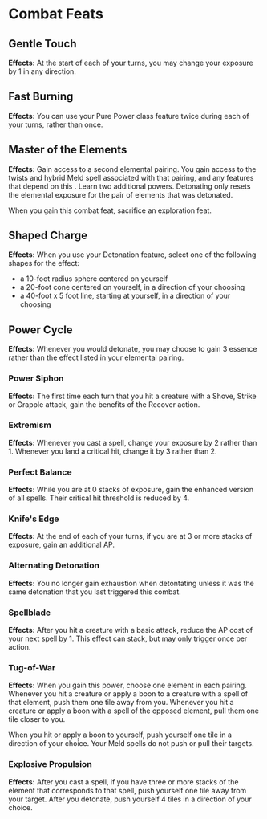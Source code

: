 # Combat Feats

## Gentle Touch

**Effects:** At the start of each of your turns, you may change your exposure by 1 in any direction.

## Fast Burning

**Effects:** You can use your Pure Power class feature twice during each of your turns, rather than once.

## Master of the Elements

**Effects:** Gain access to a second elemental pairing. You gain access to the twists and hybrid Meld spell associated with that pairing, and any features that depend on this . Learn two additional powers.
Detonating only resets the elemental exposure for the pair of elements that was detonated.

When you gain this combat feat, sacrifice an exploration feat.

## Shaped Charge

**Effects:** When you use your Detonation feature, select one of the following shapes for the effect:

- a 10-foot radius sphere centered on yourself
- a 20-foot cone centered on yourself, in a direction of your choosing
- a 40-foot x 5 foot line, starting at yourself, in a direction of your choosing

## Power Cycle

**Effects:** Whenever you would detonate, you may choose to gain 3 essence rather than the effect listed in your elemental pairing.

### Power Siphon

**Effects:** The first time each turn that you hit a creature with a Shove, Strike or Grapple attack, gain the benefits of the Recover action.

### Extremism

**Effects:** Whenever you cast a spell, change your exposure by 2 rather than 1. Whenever you land a critical hit, change it by 3 rather than 2.

### Perfect Balance

**Effects:** While you are at 0 stacks of exposure, gain the enhanced version of all spells. Their critical hit threshold is reduced by 4.

### Knife's Edge

**Effects:** At the end of each of your turns, if you are at 3 or more stacks of exposure, gain an additional AP.

### Alternating Detonation

**Effects:** You no longer gain exhaustion when detontating unless it was the same detonation that you last triggered this combat.

### Spellblade

**Effects:** After you hit a creature with a basic attack, reduce the AP cost of your next spell by 1. This effect can stack, but may only trigger once per action.

### Tug-of-War

**Effects:** When you gain this power, choose one element in each pairing.
Whenever you hit a creature or apply a boon to a creature with a spell of that element, push them one tile away from you.
Whenever you hit a creature or apply a boon with a spell of the opposed element, pull them one tile closer to you.

When you hit or apply a boon to yourself, push yourself one tile in a direction of your choice. Your Meld spells do not push or pull their targets.

### Explosive Propulsion

**Effects:** After you cast a spell, if you have three or more stacks of the element that corresponds to that spell, push yourself one tile away from your target.
After you detonate, push yourself 4 tiles in a direction of your choice.
